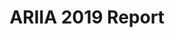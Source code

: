 ---
layout: post
title: ARIIA 2019 Report
event_date: 01-01-2019
categories: ariia
link: ARIIAFramework2020.pdf
---